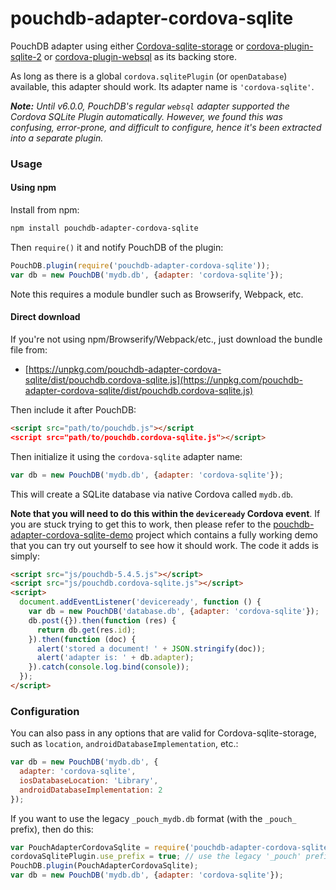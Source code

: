 pouchdb-adapter-cordova-sqlite
======

PouchDB adapter using either [Cordova-sqlite-storage](https://github.com/litehelpers/Cordova-sqlite-storage) or 
[cordova-plugin-sqlite-2](https://github.com/nolanlawson/cordova-plugin-sqlite-2) or 
[cordova-plugin-websql](https://github.com/Microsoft/cordova-plugin-websql) as its backing store.

As long as there is a global `cordova.sqlitePlugin` (or `openDatabase`) available, this adapter should work. Its adapter name is `'cordova-sqlite'`.

_**Note:** Until v6.0.0, PouchDB's regular `websql` adapter supported the Cordova SQLite Plugin automatically. However, we found this
was confusing, error-prone, and difficult to configure, hence it's been extracted into a separate plugin._

### Usage

#### Using npm

Install from npm:

```bash
npm install pouchdb-adapter-cordova-sqlite
```

Then `require()` it and notify PouchDB of the plugin:

```js
PouchDB.plugin(require('pouchdb-adapter-cordova-sqlite'));
var db = new PouchDB('mydb.db', {adapter: 'cordova-sqlite'});
```

Note this requires a module bundler such as Browserify, Webpack, etc.

#### Direct download

If you're not using npm/Browserify/Webpack/etc., just download the bundle file from:

  - [https://unpkg.com/pouchdb-adapter-cordova-sqlite/dist/pouchdb.cordova-sqlite.js](https://unpkg.com/pouchdb-adapter-cordova-sqlite/dist/pouchdb.cordova-sqlite.js)

Then include it after PouchDB:

```html
<script src="path/to/pouchdb.js"></script
<script src="path/to/pouchdb.cordova-sqlite.js"></script>
```

Then initialize it using the `cordova-sqlite` adapter name:

```js
var db = new PouchDB('mydb.db', {adapter: 'cordova-sqlite'});
```

This will create a SQLite database via native Cordova called `mydb.db`.

**Note that you will need to do this within the `deviceready` Cordova event**. If you are stuck trying to get this to work, then please refer to the [pouchdb-adapter-cordova-sqlite-demo](https://github.com/nolanlawson/pouchdb-adapter-cordova-sqlite-demo) project which contains a fully working demo that you can try out yourself to see how it should work. The code it adds is simply:

```html
<script src="js/pouchdb-5.4.5.js"></script>
<script src="js/pouchdb.cordova-sqlite.js"></script>
<script>
  document.addEventListener('deviceready', function () {
    var db = new PouchDB('database.db', {adapter: 'cordova-sqlite'});
    db.post({}).then(function (res) {
      return db.get(res.id);
    }).then(function (doc) {
      alert('stored a document! ' + JSON.stringify(doc));
      alert('adapter is: ' + db.adapter);
    }).catch(console.log.bind(console));
  });
</script>
```

### Configuration

You can also pass in any options that are valid for Cordova-sqlite-storage, such as `location`, 
`androidDatabaseImplementation`, etc.:

```js
var db = new PouchDB('mydb.db', {
  adapter: 'cordova-sqlite',
  iosDatabaseLocation: 'Library',
  androidDatabaseImplementation: 2
});
```

If you want to use the legacy `_pouch_mydb.db` format (with the `_pouch_` prefix), then do this:

```js
var PouchAdapterCordovaSqlite = require('pouchdb-adapter-cordova-sqlite');
cordovaSqlitePlugin.use_prefix = true; // use the legacy '_pouch' prefix
PouchDB.plugin(PouchAdapterCordovaSqlite);
var db = new PouchDB('mydb.db', {adapter: 'cordova-sqlite'});
```
